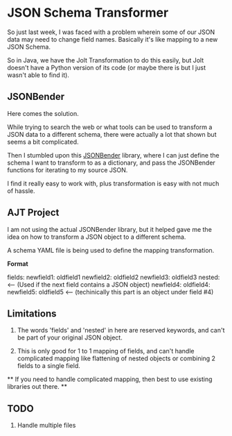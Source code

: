 # JSON Schema Transformer

So just last week, I was faced with a problem wherein some of our JSON data may need to change field names. Basically it's like mapping to a new JSON Schema.

So in Java, we have the Jolt Transformation to do this easily, but Jolt doesn't have a Python version of its code (or maybe there is but I just wasn't able to find it).

## JSONBender

Here comes the solution.

While trying to search the web or what tools can be used to transform a JSON data to a different schema, there were actually a lot that shown but seems a bit complicated.

Then I stumbled upon this [JSONBender](https://github.com/Onyo/jsonbender) library, where I can just define the schema I want to transform to as a dictionary, and pass the JSONBender functions for iterating to my source JSON.

I find it really easy to work with, plus transformation is easy with not much of hassle.

## AJT Project

I am not using the actual JSONBender library, but it helped gave me the idea on how to transform a JSON object to a different schema.

A schema YAML file is being used to define the mapping transformation.

**Format**

fields:
 newfield1: oldfield1
 newfield2: oldfield2
 newfield3: oldfield3
 nested: <-- (Used if the next field contains a JSON object)
  newfield4:
   oldfield4:
    newfield5: oldfield5 <-- (techinically this part is an object under field #4)
 
## Limitations

1. The words 'fields' and 'nested' in here are reserved keywords, and can't be part of your original JSON object.

2. This is only good for 1 to 1 mapping of fields, and can't handle complicated mapping like flattening of nested objects or combining 2 fields to a single field.

** If you need to handle complicated mapping, then best to use existing libraries out there. **

## TODO

1. Handle multiple files
